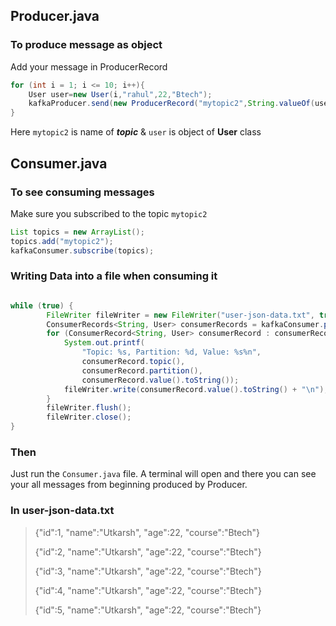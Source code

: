 ## Producer.java

### To produce message as object
Add your message in ProducerRecord
```java
for (int i = 1; i <= 10; i++){
    User user=new User(i,"rahul",22,"Btech");
    kafkaProducer.send(new ProducerRecord("mytopic2",String.valueOf(user.getId()),user));
}
```
Here `mytopic2` is name of ***topic*** & `user` is object of **User** class

## Consumer.java
### To see consuming messages
Make sure you subscribed to the topic `mytopic2`
```java
List topics = new ArrayList();
topics.add("mytopic2");
kafkaConsumer.subscribe(topics);
```
### Writing Data into a file when consuming it
```java

while (true) {
        FileWriter fileWriter = new FileWriter("user-json-data.txt", true);
        ConsumerRecords<String, User> consumerRecords = kafkaConsumer.poll(Duration.ofSeconds(1));
        for (ConsumerRecord<String, User> consumerRecord : consumerRecords) {
            System.out.printf(
                "Topic: %s, Partition: %d, Value: %s%n",
                consumerRecord.topic(),
                consumerRecord.partition(),
                consumerRecord.value().toString());
            fileWriter.write(consumerRecord.value().toString() + "\n");
        }
        fileWriter.flush();
        fileWriter.close();
}
```
### Then
Just run the `Consumer.java` file. A terminal will open and there you can see your all messages from beginning produced by Producer.

### In user-json-data.txt
> {"id":1, "name":"Utkarsh", "age":22, "course":"Btech"}
> 
> {"id":2, "name":"Utkarsh", "age":22, "course":"Btech"}
> 
> {"id":3, "name":"Utkarsh", "age":22, "course":"Btech"}
> 
> {"id":4, "name":"Utkarsh", "age":22, "course":"Btech"}
> 
> {"id":5, "name":"Utkarsh", "age":22, "course":"Btech"}
> 
